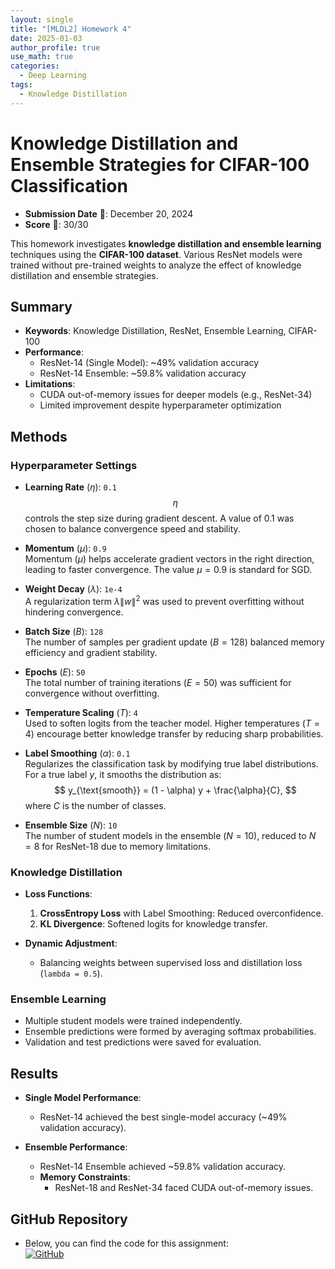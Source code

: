 ```yaml
---
layout: single
title: "[MLDL2] Homework 4"
date: 2025-01-03
author_profile: true
use_math: true
categories:
  - Deep Learning
tags:
  - Knowledge Distillation
---
```


# Knowledge Distillation and Ensemble Strategies for CIFAR-100 Classification

- **Submission Date** 📅: December 20, 2024  
- **Score** 🌟: 30/30  

This homework investigates **knowledge distillation and ensemble learning** techniques using the **CIFAR-100 dataset**. Various ResNet models were trained without pre-trained weights to analyze the effect of knowledge distillation and ensemble strategies.

## Summary
- **Keywords**: Knowledge Distillation, ResNet, Ensemble Learning, CIFAR-100
- **Performance**:
  - ResNet-14 (Single Model): ~49% validation accuracy
  - ResNet-14 Ensemble: ~59.8% validation accuracy
- **Limitations**:
  - CUDA out-of-memory issues for deeper models (e.g., ResNet-34)
  - Limited improvement despite hyperparameter optimization

## Methods
### Hyperparameter Settings
- **Learning Rate** ($\eta$): `0.1`  
  $$\eta$$ controls the step size during gradient descent. A value of 0.1 was chosen to balance convergence speed and stability.
  
- **Momentum** ($\mu$): `0.9`  
  Momentum ($\mu$) helps accelerate gradient vectors in the right direction, leading to faster convergence. The value $\mu = 0.9$ is standard for SGD.

- **Weight Decay** ($\lambda$): `1e-4`  
  A regularization term $\lambda \|w\|^2$ was used to prevent overfitting without hindering convergence.

- **Batch Size** ($B$): `128`  
  The number of samples per gradient update ($B = 128$) balanced memory efficiency and gradient stability.

- **Epochs** ($E$): `50`  
  The total number of training iterations ($E = 50$) was sufficient for convergence without overfitting.

- **Temperature Scaling** ($T$): `4`  
  Used to soften logits from the teacher model. Higher temperatures ($T = 4$) encourage better knowledge transfer by reducing sharp probabilities.

- **Label Smoothing** ($\alpha$): `0.1`  
  Regularizes the classification task by modifying true label distributions.  
  For a true label $y$, it smooths the distribution as:
  $$
  y_{\text{smooth}} = (1 - \alpha) y + \frac{\alpha}{C},
  $$
  where $C$ is the number of classes.

- **Ensemble Size** ($N$): `10`  
  The number of student models in the ensemble ($N = 10$), reduced to $N = 8$ for ResNet-18 due to memory limitations.


### Knowledge Distillation
- **Loss Functions**:
  1. **CrossEntropy Loss** with Label Smoothing: Reduced overconfidence.  
  2. **KL Divergence**: Softened logits for knowledge transfer.

- **Dynamic Adjustment**:
  - Balancing weights between supervised loss and distillation loss (`lambda = 0.5`).

### Ensemble Learning
- Multiple student models were trained independently.
- Ensemble predictions were formed by averaging softmax probabilities.
- Validation and test predictions were saved for evaluation.

## Results
- **Single Model Performance**:
  - ResNet-14 achieved the best single-model accuracy (~49% validation accuracy).

- **Ensemble Performance**:
  - ResNet-14 Ensemble achieved ~59.8% validation accuracy.
  - **Memory Constraints**:
    - ResNet-18 and ResNet-34 faced CUDA out-of-memory issues.

## GitHub Repository
- Below, you can find the code for this assignment:  
  [![GitHub](https://img.shields.io/badge/GitHub-Repository-black?logo=github)](https://github.com/stateun/MLDL2/tree/main/Transfer_learning)